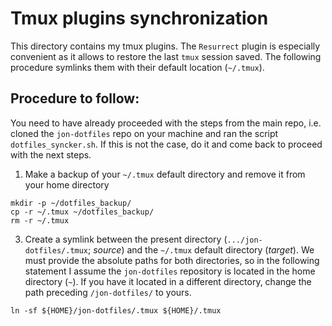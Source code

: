 # Tmux plugins synchronization
This directory contains my tmux plugins. The `Resurrect` plugin is especially convenient as it allows to restore the last `tmux` session saved. The following procedure symlinks them with their default location (`~/.tmux`). 

## Procedure to follow:
You need to have already proceeded with the steps from the main repo, i.e. cloned the `jon-dotfiles` repo on your machine and ran the script `dotfiles_syncker.sh`. If this is not the case, do it and come back to proceed with the next steps.
1) Make a backup of your `~/.tmux` default directory and remove it from your home directory
```
mkdir -p ~/dotfiles_backup/
cp -r ~/.tmux ~/dotfiles_backup/
rm -r ~/.tmux
```

3) Create a symlink between the present directory (`.../jon-dotfiles/.tmux`; _source_) and the `~/.tmux` default directory (_target_). We must provide the absolute paths for both directories, so in the following statement I assume the `jon-dotfiles` repository  is located in the home directory (`~`). If you have it located in a different directory, change the path preceding `/jon-dotfiles/` to yours.
```
ln -sf ${HOME}/jon-dotfiles/.tmux ${HOME}/.tmux
```
